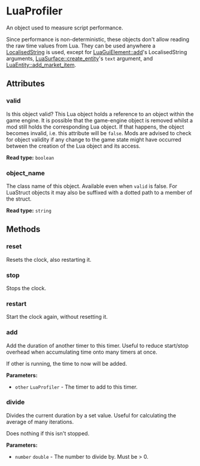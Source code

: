 # LuaProfiler

An object used to measure script performance.

Since performance is non-deterministic, these objects don't allow reading the raw time values from Lua. They can be used anywhere a [LocalisedString](runtime:LocalisedString) is used, except for [LuaGuiElement::add](runtime:LuaGuiElement::add)'s LocalisedString arguments, [LuaSurface::create_entity](runtime:LuaSurface::create_entity)'s `text` argument, and [LuaEntity::add_market_item](runtime:LuaEntity::add_market_item).

## Attributes

### valid

Is this object valid? This Lua object holds a reference to an object within the game engine. It is possible that the game-engine object is removed whilst a mod still holds the corresponding Lua object. If that happens, the object becomes invalid, i.e. this attribute will be `false`. Mods are advised to check for object validity if any change to the game state might have occurred between the creation of the Lua object and its access.

**Read type:** `boolean`

### object_name

The class name of this object. Available even when `valid` is false. For LuaStruct objects it may also be suffixed with a dotted path to a member of the struct.

**Read type:** `string`

## Methods

### reset

Resets the clock, also restarting it.

### stop

Stops the clock.

### restart

Start the clock again, without resetting it.

### add

Add the duration of another timer to this timer. Useful to reduce start/stop overhead when accumulating time onto many timers at once.

If other is running, the time to now will be added.

**Parameters:**

- `other` `LuaProfiler` - The timer to add to this timer.

### divide

Divides the current duration by a set value. Useful for calculating the average of many iterations.

Does nothing if this isn't stopped.

**Parameters:**

- `number` `double` - The number to divide by. Must be > 0.

